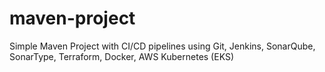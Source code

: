# maven-project

Simple Maven Project with CI/CD pipelines using Git, Jenkins, SonarQube, SonarType,
Terraform, Docker, AWS Kubernetes (EKS)